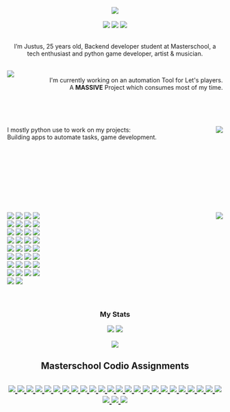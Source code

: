 
<div align="center">
  <img src="hi_there.svg">
  <br><br>
  <img src="https://img.shields.io/badge/Coding-721412?style=for-the-badge&logo=undertale&logoColor=white">
  <img src="https://img.shields.io/badge/Art-F78C40?style=for-the-badge&logo=undertale&logoColor=white">
  <img src="https://img.shields.io/badge/Music-1F6B75?style=for-the-badge&logo=undertale&logoColor=white">
  <br><br>
  <p>I’m Justus, 25 years old, Backend developer student at Masterschool, a tech enthusiast and python game developer, artist & musician.</p>

  <br>
  <img align=left src="https://github-readme-stats.vercel.app/api/pin/?username=justusdecker&repo=JRI&theme=gotham">
  <p align=right>
  I'm currently working on an automation Tool for Let's players.<br>
  A <b>MASSIVE</b> Project which consumes most of my time.<br><br><br><br><br>
  </p>

  <img align=right src="https://github-readme-stats.vercel.app/api/top-langs/?username=justusdecker&langs_count=15&theme=gotham&layout=compact">
  <p align=left>
  I mostly python use to work on my projects:<br>
  Building apps to automate tasks, game development.<br>
  
  <br>
  <br><br><br><br><br><br><br><br>
  </p>

<img align=right src="my_techstack.svg">
  
<div align=left>

<img src="https://img.shields.io/badge/python-3776AB?logo=python&logoColor=white">
<img src="https://img.shields.io/badge/Numba-00A3E0?logo=Numba&logoColor=white">
<img src="https://img.shields.io/badge/Numpy-777BB4?logo=numpy&logoColor=white">
<img src="https://img.shields.io/badge/pytest-0A9EDC?logo=pytest&logoColor=white">
<br>
<img src="https://img.shields.io/badge/Flask-000000?logo=flask&logoColor=white">
<img src="https://img.shields.io/badge/sqlite3-003B57?logo=sqlite&logoColor=white">
<img src="https://img.shields.io/badge/json-5E5C5C?logo=json&logoColor=white">
<img src="https://img.shields.io/badge/selenium-43B02A?logo=selenium&logoColor=white">
<br>
<img src="https://img.shields.io/badge/HTML5-E34F26?logo=html5&logoColor=white">
<img src="https://img.shields.io/badge/css-663399?logo=css&logoColor=white">
<img src="https://img.shields.io/badge/JavaScript-323330?logo=javascript&logoColor=F7DF1E">
<img src="https://img.shields.io/badge/jinja-7E0C1B?logo=jinja&logoColor=white">
<br>
<img src="https://img.shields.io/badge/Markdown-000000?logo=markdown&logoColor=white">
<img src="https://img.shields.io/badge/wordpress-21759B?logo=wordpress&logoColor=white">
<img src="https://img.shields.io/badge/VSCode-0078D4?logo=visual%20studio%20code&logoColor=white">
<img src="https://img.shields.io/badge/Visual_Studio-5C2D91?logo=visual%20studio&logoColor=white">
<br>
<img src="https://img.shields.io/badge/IntelliJ_IDEA-000000.svg?logo=intellij-idea&logoColor=white">
<img src="https://img.shields.io/badge/Notepad++-90E59A.svg?logo=notepad%2B%2B&logoColor=black">
<img src="https://img.shields.io/badge/Eclipse-2C2255?logo=eclipse&logoColor=white">
<img src="https://img.shields.io/badge/davinciresolve-233A51?logo=davinciresolve&logoColor=white">
<br>
<img src="https://img.shields.io/badge/lmms-10B146?logo=lmms&logoColor=white">
<img src="https://img.shields.io/badge/Krita-203759?logo=krita&logoColor=EEF37B">
<img src="https://img.shields.io/badge/audacity-0000CC?logo=audacity&logoColor=white">
<img src="https://img.shields.io/badge/git-F05032?logo=git&logoColor=white">
<br>
<img src="https://img.shields.io/badge/github-181717?logo=github&logoColor=white">
<img src="https://img.shields.io/badge/githubactions-2088FF?logo=githubactions&logoColor=white">
<img src="https://img.shields.io/badge/figma-F24E1E?logo=figma&logoColor=white">
<img src="https://img.shields.io/badge/CMD / Batch-241F31?logo=gnometerminal&logoColor=white">
<br>
<img src="https://img.shields.io/badge/Lua-2C2D72?logo=lua&logoColor=white">
<img src="https://img.shields.io/badge/ffmpeg-007808?logo=ffmpeg&logoColor=white">
<img src="https://img.shields.io/badge/C-00599C?logo=c&logoColor=white">
<img src="https://img.shields.io/badge/C++-00599C?logo=cplusplus&logoColor=white">
<br>
<img src="https://img.shields.io/badge/java-ECDC5A?logo=java&logoColor=white">
<img src="https://img.shields.io/badge/codio-4574E0?logo=codio&logoColor=white">
</div>
<br><br>

<h3>My Stats</h3>

<img src="https://wakatime.com/badge/user/e971c7f6-586b-4713-b710-561bca159241.svg">
<img src="https://komarev.com/ghpvc/?username=justusdecker">
<br><br>
<img src="https://github-readme-stats.vercel.app/api/wakatime?username=justus_decker&theme=gotham">


<h2>Masterschool Codio Assignments<h2>

<a href="https://github.com/justusdecker?tab=repositories&q=codio">
<img src="https://img.shields.io/badge/Average-67-e04a45?logo=codio&logoColor=white">
</a>
<a href="https://github.com/justusdecker?tab=repositories&q=codio">
<img src="https://img.shields.io/badge/Assignments- 20 / 25-e04a45?logo=codio&logoColor=white">
</a>

<a href="https://github.com/justusdecker/codio-calculator">
<img src="https://img.shields.io/badge/Calculator-83-ace045">
</a>
<a href="https://github.com/justusdecker/codio-prime-minister">
<img src="https://img.shields.io/badge/Prime Minister-100-4574E0">
</a>
<a href="https://github.com/justusdecker/codio-summer_time">
<img src="https://img.shields.io/badge/Summer Time-100-4574E0">
</a>
<a href="https://github.com/justusdecker/codio-romeo-and-juliet">
<img src="https://img.shields.io/badge/Romeo and Juliet-100-4574E0">
</a>
<a href="/">
<img src="https://img.shields.io/badge/Movie Project Part 1-100-4574E0">
</a>
<a href="https://github.com/justusdecker/codio-refactoring-basics">
<img src="https://img.shields.io/badge/Refactoring Basics-83-ace045">
</a>
<a href="https://github.com/justusdecker/codio-help-your-teacher2">
<img src="https://img.shields.io/badge/Help your Teacher-87-ace045">
</a>
<a href="https://github.com/justusdecker/codio-titanic">
<img src="https://img.shields.io/badge/Titanic-100-4574E0">
</a>
<a href="https://github.com/justusdecker/codio-movie-project-1">
<img src="https://img.shields.io/badge/Movie Project Phase 2-27-e04a45">
</a>
<a href="/">
<img src="https://img.shields.io/badge/API Extravaganza-100-4574E0">
</a>
<a href="https://github.com/justusdecker/codio-home-solutions">
<img src="https://img.shields.io/badge/Home Solutions-83-ace045">
</a>
<a href="https://github.com/justusdecker/codio-zootopia">
<img src="https://img.shields.io/badge/Zootopia with Github-90-ace045">
</a>
<a href="https://github.com/justusdecker/codio-qr-card-wizard">
<img src="https://img.shields.io/badge/QR Card Wizard-100-4574E0">
</a>
<a href="https://github.com/justusdecker/codio-melting-snowman">
<img src="https://img.shields.io/badge/Melting Snowman-100-4574E0">
</a>
<a href="https://github.com/justusdecker/codio-Branching-Out">
<img src="https://img.shields.io/badge/Branching Out-82-ace045">
</a>
<a href="https://github.com/justusdecker/codio-zootopia-api-gh">
<img src="https://img.shields.io/badge/Zootopia with API and Github-90-ace045">
</a>
<a href="https://github.com/justusdecker/codio-best-buy">
<img src="https://img.shields.io/badge/Best Buy-87-ace045">
</a>
<a href="https://github.com/justusdecker/codio-best-buy-2">
<img src="https://img.shields.io/badge/Best Buy 2.0-72-e0af45">
</a>
<a href="/">
<img src="https://img.shields.io/badge/Movie Project with SQL + HTML + API-n.a.-e04a45">
</a>
<a href="https://github.com/justusdecker/codio-masterblog">
<img src="https://img.shields.io/badge/Masterblog-n.a.-e04a45">
</a>
<a href="/">
<img src="https://img.shields.io/badge/Masterblog API-n.a.-e04a45">
</a>
<a href="/">
<img src="https://img.shields.io/badge/Sky SQL 1-83-ace045">
</a>
<a href="https://github.com/justusdecker/codio-sky-sql2">
<img src="https://img.shields.io/badge/Sky SQL 2-57-e04a45">
</a>
<a href="/">
<img src="https://img.shields.io/badge/Book Alchemy-n.a.-e04a45">
</a>
<a href="/">
<img src="https://img.shields.io/badge/Movie Project with Flask + SqlAlchemy-n.a.-e04a45">
</a>